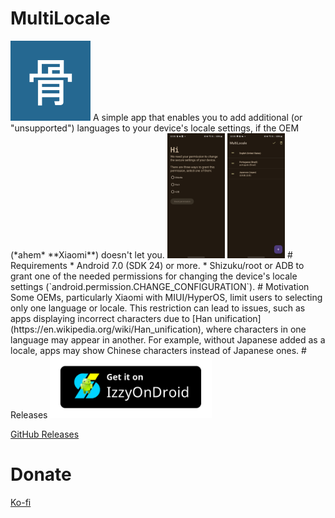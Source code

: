 # MultiLocale
<img src="/app/src/main/ic_launcher-playstore.png" width="128"/>
A simple app that enables you to add additional (or "unsupported") languages to your device's locale settings, if the OEM (*ahem* **Xiaomi**) doesn't let you.
<img src="/assets/screenshot01.jpg" height="200"/> <img src="/assets/screenshot02.jpg" height="200"/>
# Requirements
* Android 7.0 (SDK 24) or more.
* Shizuku/root or ADB to grant one of the needed permissions for changing the device's locale settings (`android.permission.CHANGE_CONFIGURATION`).
# Motivation
Some OEMs, particularly Xiaomi with MIUI/HyperOS, limit users to selecting only one language or locale. 
This restriction can lead to issues, such as apps displaying incorrect characters due to [Han unification](https://en.wikipedia.org/wiki/Han_unification), where characters in one language may appear in another.
For example, without Japanese added as a locale, apps may show Chinese characters instead of Japanese ones.
# Releases
<a href="https://apt.izzysoft.de/fdroid/index/apk/io.nightdavisao.multilocale">
  <img src="/assets/IzzyOnDroid.png" alt="IzzyOnDroid" height="100">
</a>

[GitHub Releases](https://github.com/Nightdavisao/MultiLocale/releases)
# Donate
[Ko-fi](https://ko-fi.com/nightdavisao)